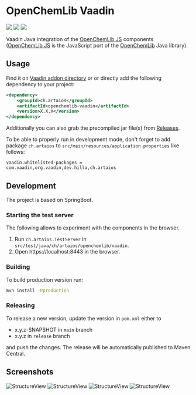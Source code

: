 # OpenChemLib Vaadin 
[![](https://github.com/artaius/openchemlib-vaadin/actions/workflows/maven.yml/badge.svg?branch=release)](https://github.com/artaius/openchemlib-vaadin/actions)
[![](https://img.shields.io/maven-central/v/ch.artaios/openchemlib-vaadin?logo=sonatype)](https://central.sonatype.com/artifact/ch.artaios/openchemlib-vaadin)
[![](https://img.shields.io/vaadin-directory/stars/openchemlib-vaadin-components?logo=vaadin&color=%2300B4F0)](https://vaadin.com/directory/component/openchemlib-vaadin-components)

Vaadin Java integration of the [OpenChemLib JS](https://github.com/cheminfo/openchemlib-js) components ([OpenChemLib JS](https://github.com/cheminfo/openchemlib-js) is the JavaScript port of the [OpenChemLib](https://github.com/Actelion/openchemlib) Java library).

## Usage
Find it on [Vaadin addon directory](https://vaadin.com/directory/component/openchemlib-vaadin-components) or
or directly add the following dependency to your project:
```xml
<dependency>
    <groupId>ch.artaios</groupId>
    <artifactId>openchemlib-vaadin</artifactId>
    <version>X.X.X</version>
</dependency>
```
Additionally you can also grab the precompiled jar file(s) from [Releases](https://github.com/artaius/openchemlib-vaadin/releases/latest).

To be able to properly run in development mode, don't forget to add package ```ch.artaios``` to ```src/main/resources/application.properties``` like follows:
```properties
vaadin.whitelisted-packages = com.vaadin,org.vaadin,dev.hilla,ch.artaios
```

## Development
The project is based on SpringBoot.

### Starting the test server
The following allows to experiment with the components in the browser.
1. Run `ch.artaios.TestServer` in `src/test/java/ch/artaios/openchemlib/vaadin`.
2. Open https://localhost:8443 in the browser.

### Building 
To build production version run:
```bash
mvn install -Pproduction
```

### Releasing
To release a new version, update the version in `pom.xml` either to

- x.y.z-SNAPSHOT in ```main``` branch
- x.y.z in ```release``` branch 

and push the changes. The release will be automatically published to Maven Central.

## Screenshots
![StructureView](resources/structure_editor.png "StructureEditor")
![StructureView](resources/structure_editor_dialog.png "StructureEditorDialog")
![StructureView](resources/structure_view.png "StructureView")
![StructureView](resources/reaction_editor.png "ReactionEditor")
